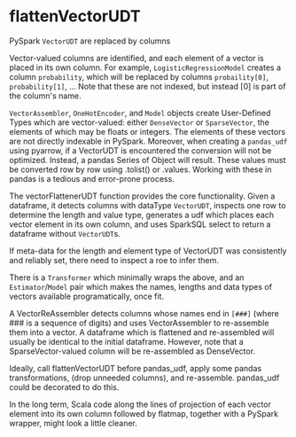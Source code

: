 # flattenVectorUDT
PySpark `VectorUDT` are replaced by columns

Vector-valued columns are identified, and each element of a vector is placed in its own column.
For example, `LogisticRegressionModel` creates a column `probability`, which will be replaced 
by columns `probaility[0]`, `probability[1]`, ... Note that these are not indexed, but instead 
[0] is part of the column's name.

`VectorAssembler`, `OneHotEncoder`, and `Model` objects create User-Defined Types 
which are vector-valued: either `DenseVector` or `SparseVector`, the elements of which may be
floats or integers.
The elements of these vectors are not directly indexable in PySpark.  Moreover, when creating a 
`pandas_udf` using pyarrow, if a VectorUDT is encountered the conversion will not be optimized.
Instead, a pandas Series of Object will result.  These values must be converted row by row 
using .tolist() or .values.  Working with these in pandas is a tedious and  error-prone process.

The vectorFlattenerUDT function provides the core functionality.  Given a dataframe, it detects
columns with dataType `VectorUDT`, inspects one row to determine the length and value type, 
generates a udf which places each vector element in its own column,
and uses SparkSQL select to return a dataframe without `VectorUDT`s.

If meta-data for the length and element type of VectorUDT was consistently and reliably set,
there need to inspect a roe to infer them.

There is a `Transformer` which minimally wraps the above, and an `Estimator`/`Model` pair which makes 
the names, lengths and data types of vectors available programatically, once fit.

A VectorReAssembler detects columns whose names end in `[###]` (where ### is a sequence of digits)
and uses VectorAssembler to re-assemble them into a vector.  A dataframe which is flattened and 
re-assembled will usually be identical to the initial dataframe.  However, note that a 
SparseVector-valued column will be re-assembled as DenseVector.

Ideally, call flattenVectorUDT before pandas_udf, apply some pandas transformations,
(drop unneeded columns), and re-assemble.  pandas_udf could be decorated to do this.

In the long term, Scala code along the lines of projection of each vector element
into its own column followed by flatmap, together with a PySpark wrapper,
might look a little cleaner.